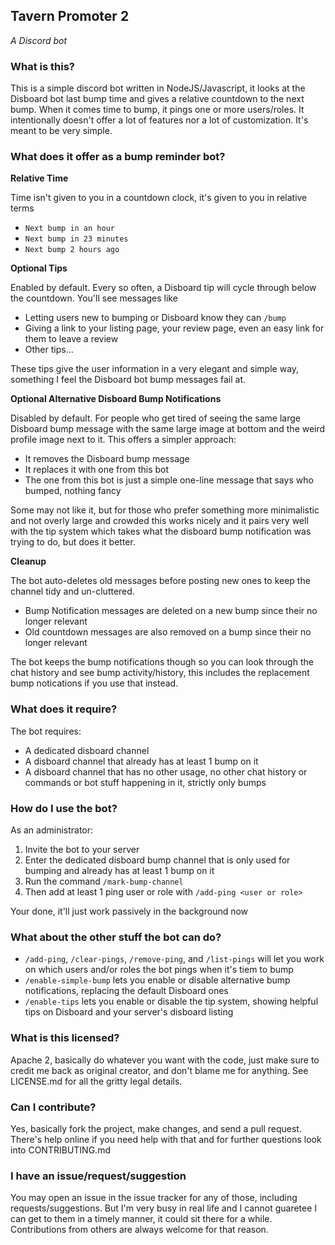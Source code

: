 ## Tavern Promoter 2
*A Discord bot*

### What is this?

This is a simple discord bot written in NodeJS/Javascript, it looks at the Disboard bot last bump time and gives a relative countdown to the next bump. When it comes time to bump, it pings one or more users/roles. It intentionally doesn't offer a lot of features nor a lot of customization. It's meant to be very simple.

### What does it offer as a bump reminder bot?

**Relative Time**

Time isn't given to you in a countdown clock, it's given to you in relative terms

* `Next bump in an hour`
* `Next bump in 23 minutes`
* `Next bump 2 hours ago`

**Optional Tips**

Enabled by default. Every so often, a Disboard tip will cycle through below the countdown. You'll see messages like

* Letting users new to bumping or Disboard know they can `/bump`
* Giving a link to your listing page, your review page, even an easy link for them to leave a review
* Other tips...

These tips give the user information in a very elegant and simple way, something I feel the Disboard bot bump messages fail at.

**Optional Alternative Disboard Bump Notifications**

Disabled by default. For people who get tired of seeing the same large Disboard bump message with the same large image at bottom and the weird profile image next to it. This offers a simpler approach:

* It removes the Disboard bump message
* It replaces it with one from this bot
* The one from this bot is just a simple one-line message that says who bumped, nothing fancy

Some may not like it, but for those who prefer something more minimalistic and not overly large and crowded this works nicely and it pairs very well with the tip system which takes what the disboard bump notification was trying to do, but does it better.

**Cleanup**

The bot auto-deletes old messages before posting new ones to keep the channel tidy and un-cluttered.

* Bump Notification messages are deleted on a new bump since their no longer relevant
* Old countdown messages are also removed on a bump since their no longer relevant

The bot keeps the bump notifications though so you can look through the chat history and see bump activity/history, this includes the replacement bump notications if you use that instead.

### What does it require?

The bot requires:

* A dedicated disboard channel
* A disboard channel that already has at least 1 bump on it
* A disboard channel that has no other usage, no other chat history or commands or bot stuff happening in it, strictly only bumps

### How do I use the bot?

As an administrator:

1. Invite the bot to your server
2. Enter the dedicated disboard bump channel that is only used for bumping and already has at least 1 bump on it
3. Run the command `/mark-bump-channel`
4. Then add at least 1 ping user or role with `/add-ping <user or role>`

Your done, it'll just work passively in the background now

### What about the other stuff the bot can do?

* `/add-ping`, `/clear-pings`, `/remove-ping`, and `/list-pings` will let you work on which users and/or roles the bot pings when it's tiem to bump
* `/enable-simple-bump` lets you enable or disable alternative bump notifications, replacing the default Disboard ones
* `/enable-tips` lets you enable or disable the tip system, showing helpful tips on Disboard and your server's disboard listing

### What is this licensed?

Apache 2, basically do whatever you want with the code, just make sure to credit me back as original creator, and don't blame me for anything.
See LICENSE.md for all the gritty legal details.

### Can I contribute?

Yes, basically fork the project, make changes, and send a pull request. There's help online if you need help with that and for further questions look into CONTRIBUTING.md

### I have an issue/request/suggestion

You may open an issue in the issue tracker for any of those, including requests/suggestions. But I'm very busy in real life and I cannot guaretee I can get to them in a timely manner, it could sit there for a while. Contributions from others are always welcome for that reason.

